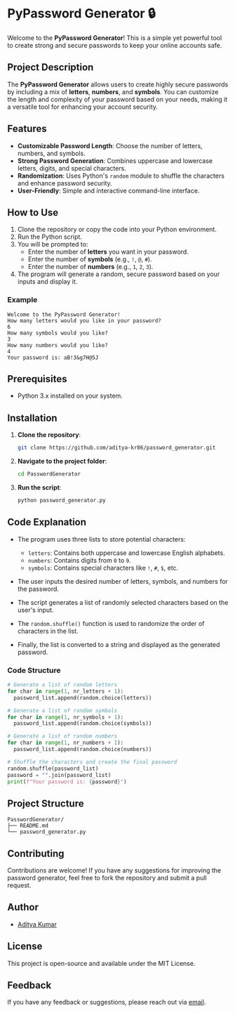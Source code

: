 # PyPassword Generator 🔒

Welcome to the **PyPassword Generator**! This is a simple yet powerful tool to create strong and secure passwords to keep your online accounts safe.

## Project Description

The **PyPassword Generator** allows users to create highly secure passwords by including a mix of **letters**, **numbers**, and **symbols**. You can customize the length and complexity of your password based on your needs, making it a versatile tool for enhancing your account security.

## Features

- **Customizable Password Length**: Choose the number of letters, numbers, and symbols.
- **Strong Password Generation**: Combines uppercase and lowercase letters, digits, and special characters.
- **Randomization**: Uses Python's `random` module to shuffle the characters and enhance password security.
- **User-Friendly**: Simple and interactive command-line interface.

## How to Use

1. Clone the repository or copy the code into your Python environment.
2. Run the Python script.
3. You will be prompted to:
   - Enter the number of **letters** you want in your password.
   - Enter the number of **symbols** (e.g., `!`, `@`, `#`).
   - Enter the number of **numbers** (e.g., `1`, `2`, `3`).
4. The program will generate a random, secure password based on your inputs and display it.

### Example

```
Welcome to the PyPassword Generator!
How many letters would you like in your password?
6
How many symbols would you like?
3
How many numbers would you like?
4
Your password is: aB!3&g7H@5J
```

## Prerequisites

- Python 3.x installed on your system.

## Installation

1. **Clone the repository**:
   ```bash
   git clone https://github.com/aditya-kr86/password_generator.git
   ```

2. **Navigate to the project folder**:
   ```bash
   cd PasswordGenerator
   ```

3. **Run the script**:
   ```bash
   python password_generator.py
   ```

## Code Explanation

- The program uses three lists to store potential characters:
  - `letters`: Contains both uppercase and lowercase English alphabets.
  - `numbers`: Contains digits from `0` to `9`.
  - `symbols`: Contains special characters like `!`, `#`, `$`, etc.

- The user inputs the desired number of letters, symbols, and numbers for the password.
- The script generates a list of randomly selected characters based on the user's input.
- The `random.shuffle()` function is used to randomize the order of characters in the list.
- Finally, the list is converted to a string and displayed as the generated password.

### Code Structure

```python
# Generate a list of random letters
for char in range(1, nr_letters + 1):
  password_list.append(random.choice(letters))

# Generate a list of random symbols
for char in range(1, nr_symbols + 1):
  password_list.append(random.choice(symbols))

# Generate a list of random numbers
for char in range(1, nr_numbers + 1):
  password_list.append(random.choice(numbers))

# Shuffle the characters and create the final password
random.shuffle(password_list)
password = "".join(password_list)
print(f"Your password is: {password}")
```

## Project Structure

```
PasswordGenerator/
├── README.md
└── password_generator.py
```

## Contributing

Contributions are welcome! If you have any suggestions for improving the password generator, feel free to fork the repository and submit a pull request.

## Author

- [Aditya Kumar](https://github.com/aditya-kr86)

## License

This project is open-source and available under the MIT License.

## Feedback

If you have any feedback or suggestions, please reach out via [email](mailto:adityakumargupta082003@gmail.com).

